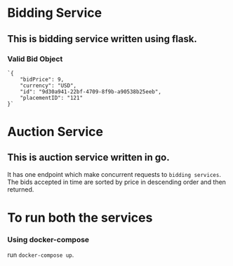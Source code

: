 # Bidding Service
## This is bidding service written using flask. 
  ### Valid Bid Object 
    `{
        "bidPrice": 9,
        "currency": "USD",
        "id": "9d30a941-22bf-4709-8f9b-a90538b25eeb",
        "placementID": "121"
    }`


# Auction Service
## This is auction service written in go.
It has one endpoint which make concurrent requests to `bidding services`. The bids accepted in time are sorted by price in descending order and then returned.

# To run both the services
### Using docker-compose
run `docker-compose up`.

